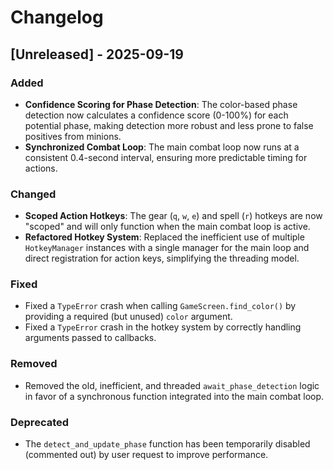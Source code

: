 # Changelog

## [Unreleased] - 2025-09-19

### Added
- **Confidence Scoring for Phase Detection**: The color-based phase detection now calculates a confidence score (0-100%) for each potential phase, making detection more robust and less prone to false positives from minions.
- **Synchronized Combat Loop**: The main combat loop now runs at a consistent 0.4-second interval, ensuring more predictable timing for actions.

### Changed
- **Scoped Action Hotkeys**: The gear (`q`, `w`, `e`) and spell (`r`) hotkeys are now "scoped" and will only function when the main combat loop is active.
- **Refactored Hotkey System**: Replaced the inefficient use of multiple `HotkeyManager` instances with a single manager for the main loop and direct registration for action keys, simplifying the threading model.

### Fixed
- Fixed a `TypeError` crash when calling `GameScreen.find_color()` by providing a required (but unused) `color` argument.
- Fixed a `TypeError` crash in the hotkey system by correctly handling arguments passed to callbacks.

### Removed
- Removed the old, inefficient, and threaded `await_phase_detection` logic in favor of a synchronous function integrated into the main combat loop.

### Deprecated
- The `detect_and_update_phase` function has been temporarily disabled (commented out) by user request to improve performance.
